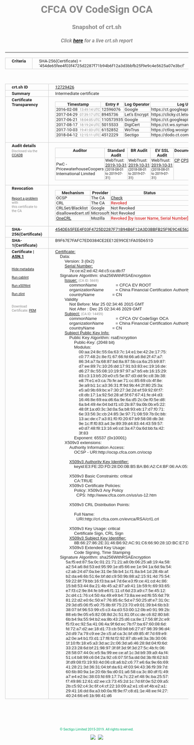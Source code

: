 # CFCA OV CodeSign OCA
### Snapshot of crt.sh
##### Click [here](https://crt.sh/?q=454DE65FEE4F03F4725D2287F71B94B6F12A3D3BBFB25F9E9C4E5625A07E3BCF) for a live crt.sh report

---
<!DOCTYPE HTML PUBLIC "-//W3C//DTD HTML 4.0 Transitional//EN">
<HTML>
<HEAD>
  <META http-equiv="Content-Type" content="text/html; charset=UTF-8">
  <TITLE>crt.sh | 454de65fee4f03f4725d2287f71b94b6f12a3d3bbfb25f9e9c4e5625a07e3bcf</TITLE>
  <META name="description" content="Free CT Log Certificate Search Tool from Sectigo (formerly Comodo CA)">
  <META name="keywords" content="crt.sh, CT, Certificate Transparency, Certificate Search, SSL Certificate, Sectigo, Comodo CA">
  <LINK href="//fonts.googleapis.com/css?family=Roboto+Mono|Roboto:400,400i,700,700i" rel="stylesheet">
  <STYLE type="text/css">
    a {
      white-space: nowrap;
    }
    body {
      color: #888888;
      font: 12pt Roboto, sans-serif;
      padding-top: 10px;
      text-align: center
    }
    form {
      margin: 0px
    }
    span {
      border-radius: 10px
    }
    span.heading {
      color: #888888;
      font: 12pt Roboto, sans-serif
    }
    span.title {
      background-color: #00B373;
      color: #FFFFFF;
      font: bold 18pt Roboto, sans-serif;
      padding: 0px 5px
    }
    span.text {
      color: #888888;
      font: 10pt Roboto, sans-serif
    }
    span.whiteongrey {
      background-color: #D9D9D6;
      color: #FFFFFF;
      font: bold 18pt Roboto, sans-serif;
      padding: 0px 5px
    }
    table {
      border-collapse: collapse;
      color: #222222;
      font: 10pt Roboto, sans-serif;
      margin-left: auto;
      margin-right: auto
    }
    table.options {
      border: none;
      margin-left: 10px
    }
    td, th {
      border: 1px solid #CCCCCC;
      padding: 0px 2px;
      text-align: left;
      vertical-align: top
    }
    td.outer, th.outer {
      border: 1px solid #CCCCCC;
      padding: 2px 20px;
      text-align: left
    }
    th.heading {
      color: #888888;
      font: bold italic 12pt Roboto, sans-serif;
      padding: 20px 0px 0px;
      text-align: center
    }
    th.options, td.options {
      border: none;
      vertical-align: middle
    }
    td.text {
      font: 10pt "Roboto Mono", sans-serif;
      padding: 2px 20px
    }
    td.heading {
      border: none;
      color: #888888;
      font: 12pt Roboto, sans-serif;
      padding-top: 20px;
      text-align: center
    }
    table.lint td, th {
      text-align: center
    }
    .button {
      background-color: #00B373;
      border-radius: 10px;
      color: #FFFFFF;
      font: bold 13pt Roboto, sans-serif
    }
    .copyright {
      font: 8pt Roboto, sans-serif;
      color: #00B373
    }
    .input {
      border: 1px solid #888888;
      font-weight: bold;
      text-align: center
    }
    .small {
      font: 8pt Roboto, sans-serif;
      color: #888888
    }
    .error {
      background-color: #FFDFDF;
      color: #CC0000;
      font-weight: bold
    }
    .fatal {
      background-color: #0000AA;
      color: #FFFFFF;
      font-weight: bold
    }
    .notice {
      background-color: #FFFFDF;
      color: #606000
    }
    .warning {
      background-color: #FFEFDF;
      color: #DF6000
    }
  </STYLE>
</HEAD>
<BODY>

<TABLE>
  <TR>
    <TH class="outer">Criteria</TH>
    <TD class="outer">SHA-256(Certificate) = '454de65fee4f03f4725d2287f71b94b6f12a3d3bbfb25f9e9c4e5625a07e3bcf'</TD>
  </TR>
</TABLE>
<BR>
<TABLE>
  <TR>
    <TH class="outer">crt.sh ID</TH>
    <TD class="outer"><A href="?id=12729426">12729426</A></TD>
  </TR>
  <TR>
    <TH class="outer">Summary</TH>
    <TD class="outer">Intermediate certificate</TD>
  </TR>
  <TR>
    <TH class="outer">Certificate<BR>Transparency</TH>
    <TD class="outer">
<TABLE class="options" style="margin-left:0px">
  <TR>
    <TH>Timestamp</TH>
    <TH>Entry #</TH>
    <TH>Log Operator</TH>
    <TH>Log URL</TH>
  </TR>
  <TR>
    <TD>2016-02-08&nbsp; <FONT class="small">13:49:14 UTC</FONT></TD>
    <TD>12596076</TD>
    <TD>Google</TD>
    <TD>https://ct.googleapis.com/pilot</TD>
  </TR>
  <TR>
    <TD>2017-04-29&nbsp; <FONT class="small">07:39:17 UTC</FONT></TD>
    <TD>8945736</TD>
    <TD>Let's Encrypt</TD>
    <TD>https://clicky.ct.letsencrypt.org</TD>
  </TR>
  <TR>
    <TD>2017-06-21&nbsp; <FONT class="small">18:04:05 UTC</FONT></TD>
    <TD>110573935</TD>
    <TD>Google</TD>
    <TD>https://ct.googleapis.com/rocketeer</TD>
  </TR>
  <TR>
    <TD>2017-08-17&nbsp; <FONT class="small">18:19:24 UTC</FONT></TD>
    <TD>5015533</TD>
    <TD>DigiCert</TD>
    <TD>https://ct.ws.symantec.com</TD>
  </TR>
  <TR>
    <TD>2017-10-03&nbsp; <FONT class="small">19:41:03 UTC</FONT></TD>
    <TD>6152852</TD>
    <TD>WoTrus</TD>
    <TD>https://ctlog.wosign.com</TD>
  </TR>
  <TR>
    <TD>2018-04-12&nbsp; <FONT class="small">12:15:11 UTC</FONT></TD>
    <TD>4512229</TD>
    <TD>Sectigo</TD>
    <TD>https://dodo.ct.comodo.com</TD>
  </TR>
</TABLE>
    </TD>
  </TR>
  <TR>
    <TH class="outer">Audit details<BR>
      <DIV class="small" style="padding-top:3px">Disclosed via the
        <A href="//ccadb-public.secure.force.com/mozilla/PublicAllIntermediateCerts" target="_blank">CCADB</A></DIV>
    </TH>
    <TD class="outer">
<TABLE class="options" style="margin-left:0px">
  <TR>
    <TH>Auditor</TH>
    <TH>Standard Audit</TH>
    <TH>BR Audit</TH>
    <TH>EV SSL Audit</TH>
    <TH>Documents</TH>
    <TH>CCADB</TH>
    <TH>Root Owner / Certificate</TH>
  </TR>
  <TR>
    <TD style="vertical-align:middle">PwC - PricewaterhouseCoopers International Limited</TD>
    <TD>WebTrust:
      <A href="https://www.cpacanada.ca/generichandlers/CPACHandler.ashx?attachmentid=236836" target="_blank">2019-10-31</A>
      <BR><FONT style="font-size:8pt">(2018-08-01 to 2019-07-31)</FONT></TD>
    <TD>WebTrust:
      <A href="https://www.cpacanada.ca/generichandlers/CPACHandler.ashx?attachmentid=236837" target="_blank">2019-10-31</A>
      <BR><FONT style="font-size:8pt">(2018-08-01 to 2019-07-31)</FONT></TD>
    <TD>WebTrust:
      <A href="https://www.cpacanada.ca/generichandlers/CPACHandler.ashx?attachmentid=236838" target="_blank">2019-10-31</A>
      <BR><FONT style="font-size:8pt">(2018-08-01 to 2019-07-31)</FONT></TD>
    <TD>
      <A href="https://www.cfca.com.cn/upload/CFCACertificatePolicy20181119.pdf" target="blank">CP</A>
      <A href="https://www.cfca.com.cn/upload/CertificationPracticeStatementOfCFCAGlobal-TrustSystemENG.pdf" target="blank">CPS</A>
    </TD>
    <TD><A href="//ccadb.force.com/001o000000rFr0DAAS" target="_blank">001o000000rFr0DAAS</A></TD>
    <TD><A href="/?id=8559481">China Financial Certification Authority (CFCA)</A></TD>
  </TR>
</TABLE>
    </TD>
  </TR>
  <TR>
    <TH class="outer">Revocation<BR><BR>
      <DIV class="small" style="padding-top:3px"><A href="?id=12729426&opt=problemreporting">Report a problem</A> with<BR>this certificate to the CA</DIV></TH>
    <TD class="outer">
      <TABLE class="options" style="margin-left:0px">
        <TR>
          <TH>Mechanism</TH>
          <TH>Provider</TH>
          <TH>Status</TH>
          <TH>Revocation Date</TH>
          <TH>Last Observed in CRL</TH>
          <TH>Last Checked <SPAN style="color:#CC0000;vertical-align:middle;font-size:70%;font-weight:normal">(Error)</SPAN></TH>
        </TR>
        <TR>
          <TD>OCSP</TD>
          <TD>The CA</TD>
          <TD><A href="?id=12729426&opt=ocsp">Check</A></TD>
          <TD><SPAN style="color:#888888">?</SPAN></TD>
          <TD><SPAN style="color:#888888">n/a</SPAN></TD>
          <TD><SPAN style="color:#888888">?</SPAN></TD>
        </TR>
        <TR>
          <TD>CRL</TD>
          <TD>The CA</TD>
          <TD><SPAN style="color:#CC0000">Revoked</SPAN></TD><TD>2018-10-26&nbsp; <FONT class="small">08:53:02 UTC</FONT></TD><TD>2019-12-04&nbsp; <FONT class="small">16:57:01 UTC</FONT></TD><TD>2019-12-04&nbsp; <FONT class="small">16:57:01 UTC</FONT></TD>
        </TR>
        <TR>
          <TD>CRLSet/Blacklist</TD>
          <TD>Google</TD>
          <TD>Not Revoked</TD>
          <TD><SPAN style="color:#888888">n/a</SPAN></TD>
          <TD><SPAN style="color:#888888">n/a</SPAN></TD>
          <TD><SPAN style="color:#888888">n/a</SPAN></TD>
        </TR>
        <TR>
          <TD>disallowedcert.stl</TD>
          <TD>Microsoft</TD>
          <TD>Not Revoked</TD>
          <TD><SPAN style="color:#888888">n/a</SPAN></TD>
          <TD><SPAN style="color:#888888">n/a</SPAN></TD>
          <TD><SPAN style="color:#888888">n/a</SPAN></TD>
        </TR>
        <TR>
          <TD><A href="/mozilla-onecrl" target="_blank">OneCRL</A></TD>
          <TD>Mozilla</TD>
          <TD><SPAN style="color:#CC0000">Revoked [by Issuer Name, Serial Number]</SPAN></TD><TD>2018-12-07&nbsp; <FONT class="small">09:51:34 UTC</FONT></TD>
          <TD><SPAN style="color:#888888">n/a</SPAN></TD>
          <TD><SPAN style="color:#888888">n/a</SPAN></TD>
        </TR>
      </TABLE>
    </TD>
  </TR>
  <TR>
    <TH class="outer">SHA-256(Certificate)</TH>
    <TD class="outer"><A href="//censys.io/certificates/454de65fee4f03f4725d2287f71b94b6f12a3d3bbfb25f9e9c4e5625a07e3bcf">454DE65FEE4F03F4725D2287F71B94B6F12A3D3BBFB25F9E9C4E5625A07E3BCF</A></TD>
  </TR>
  <TR>
    <TH class="outer">SHA-1(Certificate)</TH>
    <TD class="outer">B9F67E7FAFC7ED0384CE2EE12E99CE1FA05D651D</TD>
  </TR>
  <TR>
    <TH class="outer">Certificate | <A href="?asn1=12729426">ASN.1</A>
      <SPAN class="small"><BR>
      <BR><BR><A href="?id=12729426&opt=nometadata">Hide metadata</A>
      <BR><BR><A href="?id=12729426&opt=cablint">Run cablint</A>
      <BR><BR><A href="?id=12729426&opt=x509lint">Run x509lint</A>
      <BR><BR><A href="?id=12729426&opt=zlint">Run zlint</A>
      <BR><BR><BR>Download Certificate: <A href="?d=12729426">PEM</A>
      </SPAN>
    </TH>
    <TD class="text"><A href="?d=12729426">Certificate:</A><BR>&nbsp;&nbsp;&nbsp;&nbsp;Data:<BR>&nbsp;&nbsp;&nbsp;&nbsp;&nbsp;&nbsp;&nbsp;&nbsp;Version:&nbsp;3&nbsp;(0x2)<BR>&nbsp;&nbsp;&nbsp;&nbsp;&nbsp;&nbsp;&nbsp;&nbsp;<A href="?serial=7ecee2ed424dc5cadbf7">Serial&nbsp;Number:</A><BR>&nbsp;&nbsp;&nbsp;&nbsp;&nbsp;&nbsp;&nbsp;&nbsp;&nbsp;&nbsp;&nbsp;&nbsp;7e:ce:e2:ed:42:4d:c5:ca:db:f7<BR>&nbsp;&nbsp;&nbsp;&nbsp;Signature&nbsp;Algorithm:&nbsp;sha256WithRSAEncryption<BR>&nbsp;&nbsp;&nbsp;&nbsp;&nbsp;&nbsp;&nbsp;&nbsp;<A href="?caid=5669">Issuer:</A> <SPAN class="small">(CA ID: 5669)</SPAN><BR>&nbsp;&nbsp;&nbsp;&nbsp;&nbsp;&nbsp;&nbsp;&nbsp;&nbsp;&nbsp;&nbsp;&nbsp;commonName&nbsp;&nbsp;&nbsp;&nbsp;&nbsp;&nbsp;&nbsp;&nbsp;&nbsp;&nbsp;&nbsp;&nbsp;&nbsp;&nbsp;&nbsp;&nbsp;=&nbsp;CFCA&nbsp;EV&nbsp;ROOT<BR>&nbsp;&nbsp;&nbsp;&nbsp;&nbsp;&nbsp;&nbsp;&nbsp;&nbsp;&nbsp;&nbsp;&nbsp;organizationName&nbsp;&nbsp;&nbsp;&nbsp;&nbsp;&nbsp;&nbsp;&nbsp;&nbsp;&nbsp;=&nbsp;China&nbsp;Financial&nbsp;Certification&nbsp;Authority<BR>&nbsp;&nbsp;&nbsp;&nbsp;&nbsp;&nbsp;&nbsp;&nbsp;&nbsp;&nbsp;&nbsp;&nbsp;countryName&nbsp;&nbsp;&nbsp;&nbsp;&nbsp;&nbsp;&nbsp;&nbsp;&nbsp;&nbsp;&nbsp;&nbsp;&nbsp;&nbsp;&nbsp;=&nbsp;CN<BR>&nbsp;&nbsp;&nbsp;&nbsp;&nbsp;&nbsp;&nbsp;&nbsp;Validity<BR>&nbsp;&nbsp;&nbsp;&nbsp;&nbsp;&nbsp;&nbsp;&nbsp;&nbsp;&nbsp;&nbsp;&nbsp;Not&nbsp;Before:&nbsp;Mar&nbsp;25&nbsp;02:34:46&nbsp;2015&nbsp;GMT<BR>&nbsp;&nbsp;&nbsp;&nbsp;&nbsp;&nbsp;&nbsp;&nbsp;&nbsp;&nbsp;&nbsp;&nbsp;Not&nbsp;After&nbsp;:&nbsp;Dec&nbsp;25&nbsp;02:34:46&nbsp;2029&nbsp;GMT<BR>&nbsp;&nbsp;&nbsp;&nbsp;&nbsp;&nbsp;&nbsp;&nbsp;<A href="?caid=14459">Subject:</A> <SPAN class="small">(CA ID: 14459)</SPAN><BR>&nbsp;&nbsp;&nbsp;&nbsp;&nbsp;&nbsp;&nbsp;&nbsp;&nbsp;&nbsp;&nbsp;&nbsp;commonName&nbsp;&nbsp;&nbsp;&nbsp;&nbsp;&nbsp;&nbsp;&nbsp;&nbsp;&nbsp;&nbsp;&nbsp;&nbsp;&nbsp;&nbsp;&nbsp;=&nbsp;CFCA&nbsp;OV&nbsp;CodeSign&nbsp;OCA<BR>&nbsp;&nbsp;&nbsp;&nbsp;&nbsp;&nbsp;&nbsp;&nbsp;&nbsp;&nbsp;&nbsp;&nbsp;organizationName&nbsp;&nbsp;&nbsp;&nbsp;&nbsp;&nbsp;&nbsp;&nbsp;&nbsp;&nbsp;=&nbsp;China&nbsp;Financial&nbsp;Certification&nbsp;Authority<BR>&nbsp;&nbsp;&nbsp;&nbsp;&nbsp;&nbsp;&nbsp;&nbsp;&nbsp;&nbsp;&nbsp;&nbsp;countryName&nbsp;&nbsp;&nbsp;&nbsp;&nbsp;&nbsp;&nbsp;&nbsp;&nbsp;&nbsp;&nbsp;&nbsp;&nbsp;&nbsp;&nbsp;=&nbsp;CN<BR>&nbsp;&nbsp;&nbsp;&nbsp;&nbsp;&nbsp;&nbsp;&nbsp;<A href="?spkisha256=87052ac85faefa8353d626e09f441c8dee9e5e1498e4c6a2d7eacb3553da0ce7">Subject&nbsp;Public&nbsp;Key&nbsp;Info:</A><BR>&nbsp;&nbsp;&nbsp;&nbsp;&nbsp;&nbsp;&nbsp;&nbsp;&nbsp;&nbsp;&nbsp;&nbsp;Public&nbsp;Key&nbsp;Algorithm:&nbsp;rsaEncryption<BR>&nbsp;&nbsp;&nbsp;&nbsp;&nbsp;&nbsp;&nbsp;&nbsp;&nbsp;&nbsp;&nbsp;&nbsp;&nbsp;&nbsp;&nbsp;&nbsp;Public-Key:&nbsp;(2048&nbsp;bit)<BR>&nbsp;&nbsp;&nbsp;&nbsp;&nbsp;&nbsp;&nbsp;&nbsp;&nbsp;&nbsp;&nbsp;&nbsp;&nbsp;&nbsp;&nbsp;&nbsp;Modulus:<BR>&nbsp;&nbsp;&nbsp;&nbsp;&nbsp;&nbsp;&nbsp;&nbsp;&nbsp;&nbsp;&nbsp;&nbsp;&nbsp;&nbsp;&nbsp;&nbsp;&nbsp;&nbsp;&nbsp;&nbsp;00:aa:24:8c:55:0a:63:7c:14:e1:be:42:2e:17:75:<BR>&nbsp;&nbsp;&nbsp;&nbsp;&nbsp;&nbsp;&nbsp;&nbsp;&nbsp;&nbsp;&nbsp;&nbsp;&nbsp;&nbsp;&nbsp;&nbsp;&nbsp;&nbsp;&nbsp;&nbsp;c0:77:48:2c:8e:f1:67:66:fd:66:a6:8d:2f:47:a7:<BR>&nbsp;&nbsp;&nbsp;&nbsp;&nbsp;&nbsp;&nbsp;&nbsp;&nbsp;&nbsp;&nbsp;&nbsp;&nbsp;&nbsp;&nbsp;&nbsp;&nbsp;&nbsp;&nbsp;&nbsp;86:34:a7:fa:68:87:bd:8a:87:5b:ca:6a:25:b9:87:<BR>&nbsp;&nbsp;&nbsp;&nbsp;&nbsp;&nbsp;&nbsp;&nbsp;&nbsp;&nbsp;&nbsp;&nbsp;&nbsp;&nbsp;&nbsp;&nbsp;&nbsp;&nbsp;&nbsp;&nbsp;d7:ee:89:7c:10:26:dd:17:91:b3:83:ec:19:16:de:<BR>&nbsp;&nbsp;&nbsp;&nbsp;&nbsp;&nbsp;&nbsp;&nbsp;&nbsp;&nbsp;&nbsp;&nbsp;&nbsp;&nbsp;&nbsp;&nbsp;&nbsp;&nbsp;&nbsp;&nbsp;d6:27:8c:55:08:10:19:97:97:a7:b5:eb:16:15:29:<BR>&nbsp;&nbsp;&nbsp;&nbsp;&nbsp;&nbsp;&nbsp;&nbsp;&nbsp;&nbsp;&nbsp;&nbsp;&nbsp;&nbsp;&nbsp;&nbsp;&nbsp;&nbsp;&nbsp;&nbsp;83:c3:13:b5:20:e0:c5:5e:87:d3:dd:9c:c8:3b:38:<BR>&nbsp;&nbsp;&nbsp;&nbsp;&nbsp;&nbsp;&nbsp;&nbsp;&nbsp;&nbsp;&nbsp;&nbsp;&nbsp;&nbsp;&nbsp;&nbsp;&nbsp;&nbsp;&nbsp;&nbsp;e8:7f:e1:e3:ca:7b:fe:ae:71:cc:85:69:cb:4f:8e:<BR>&nbsp;&nbsp;&nbsp;&nbsp;&nbsp;&nbsp;&nbsp;&nbsp;&nbsp;&nbsp;&nbsp;&nbsp;&nbsp;&nbsp;&nbsp;&nbsp;&nbsp;&nbsp;&nbsp;&nbsp;3e:a9:b1:1c:a3:36:31:ff:9d:9b:44:2f:80:25:3a:<BR>&nbsp;&nbsp;&nbsp;&nbsp;&nbsp;&nbsp;&nbsp;&nbsp;&nbsp;&nbsp;&nbsp;&nbsp;&nbsp;&nbsp;&nbsp;&nbsp;&nbsp;&nbsp;&nbsp;&nbsp;e5:a0:9b:69:bc:e7:30:27:3d:2d:ef:59:92:6f:f7:<BR>&nbsp;&nbsp;&nbsp;&nbsp;&nbsp;&nbsp;&nbsp;&nbsp;&nbsp;&nbsp;&nbsp;&nbsp;&nbsp;&nbsp;&nbsp;&nbsp;&nbsp;&nbsp;&nbsp;&nbsp;c8:db:17:1a:92:5d:28:af:5f:67:67:41:fe:d4:d3:<BR>&nbsp;&nbsp;&nbsp;&nbsp;&nbsp;&nbsp;&nbsp;&nbsp;&nbsp;&nbsp;&nbsp;&nbsp;&nbsp;&nbsp;&nbsp;&nbsp;&nbsp;&nbsp;&nbsp;&nbsp;16:46:8e:69:ea:d6:6a:9e:6a:d5:2c:0e:f0:5e:d8:<BR>&nbsp;&nbsp;&nbsp;&nbsp;&nbsp;&nbsp;&nbsp;&nbsp;&nbsp;&nbsp;&nbsp;&nbsp;&nbsp;&nbsp;&nbsp;&nbsp;&nbsp;&nbsp;&nbsp;&nbsp;6a:b4:49:4e:04:bd:f1:c0:2b:87:9a:0b:0b:e5:22:<BR>&nbsp;&nbsp;&nbsp;&nbsp;&nbsp;&nbsp;&nbsp;&nbsp;&nbsp;&nbsp;&nbsp;&nbsp;&nbsp;&nbsp;&nbsp;&nbsp;&nbsp;&nbsp;&nbsp;&nbsp;48:0f:1a:d0:3c:3d:0a:5a:b8:93:eb:17:d7:f0:71:<BR>&nbsp;&nbsp;&nbsp;&nbsp;&nbsp;&nbsp;&nbsp;&nbsp;&nbsp;&nbsp;&nbsp;&nbsp;&nbsp;&nbsp;&nbsp;&nbsp;&nbsp;&nbsp;&nbsp;&nbsp;6e:33:56:3c:cb:24:85:3e:97:71:08:59:7b:0c:bb:<BR>&nbsp;&nbsp;&nbsp;&nbsp;&nbsp;&nbsp;&nbsp;&nbsp;&nbsp;&nbsp;&nbsp;&nbsp;&nbsp;&nbsp;&nbsp;&nbsp;&nbsp;&nbsp;&nbsp;&nbsp;13:ac:de:c7:a3:81:f0:f0:20:67:b9:58:08:db:3d:<BR>&nbsp;&nbsp;&nbsp;&nbsp;&nbsp;&nbsp;&nbsp;&nbsp;&nbsp;&nbsp;&nbsp;&nbsp;&nbsp;&nbsp;&nbsp;&nbsp;&nbsp;&nbsp;&nbsp;&nbsp;9e:1c:ff:f0:83:a4:3e:89:39:d4:83:44:43:59:57:<BR>&nbsp;&nbsp;&nbsp;&nbsp;&nbsp;&nbsp;&nbsp;&nbsp;&nbsp;&nbsp;&nbsp;&nbsp;&nbsp;&nbsp;&nbsp;&nbsp;&nbsp;&nbsp;&nbsp;&nbsp;e0:d7:48:f8:13:16:e6:cd:3a:47:0a:6d:bb:fa:42:<BR>&nbsp;&nbsp;&nbsp;&nbsp;&nbsp;&nbsp;&nbsp;&nbsp;&nbsp;&nbsp;&nbsp;&nbsp;&nbsp;&nbsp;&nbsp;&nbsp;&nbsp;&nbsp;&nbsp;&nbsp;3f:83<BR>&nbsp;&nbsp;&nbsp;&nbsp;&nbsp;&nbsp;&nbsp;&nbsp;&nbsp;&nbsp;&nbsp;&nbsp;&nbsp;&nbsp;&nbsp;&nbsp;Exponent:&nbsp;65537&nbsp;(0x10001)<BR>&nbsp;&nbsp;&nbsp;&nbsp;&nbsp;&nbsp;&nbsp;&nbsp;X509v3&nbsp;extensions:<BR>&nbsp;&nbsp;&nbsp;&nbsp;&nbsp;&nbsp;&nbsp;&nbsp;&nbsp;&nbsp;&nbsp;&nbsp;Authority&nbsp;Information&nbsp;Access:&nbsp;<BR>&nbsp;&nbsp;&nbsp;&nbsp;&nbsp;&nbsp;&nbsp;&nbsp;&nbsp;&nbsp;&nbsp;&nbsp;&nbsp;&nbsp;&nbsp;&nbsp;OCSP&nbsp;-&nbsp;URI:http://ocsp.cfca.com.cn/ocsp<BR><BR>&nbsp;&nbsp;&nbsp;&nbsp;&nbsp;&nbsp;&nbsp;&nbsp;&nbsp;&nbsp;&nbsp;&nbsp;<A href="?ski=e3fe2dfd28d00bb5bab6a2c4bf06aa058c93fb2f">X509v3&nbsp;Authority&nbsp;Key&nbsp;Identifier:</A><BR>&nbsp;&nbsp;&nbsp;&nbsp;&nbsp;&nbsp;&nbsp;&nbsp;&nbsp;&nbsp;&nbsp;&nbsp;&nbsp;&nbsp;&nbsp;&nbsp;keyid:E3:FE:2D:FD:28:D0:0B:B5:BA:B6:A2:C4:BF:06:AA:05:8C:93:FB:2F<BR><BR>&nbsp;&nbsp;&nbsp;&nbsp;&nbsp;&nbsp;&nbsp;&nbsp;&nbsp;&nbsp;&nbsp;&nbsp;X509v3&nbsp;Basic&nbsp;Constraints:&nbsp;critical<BR>&nbsp;&nbsp;&nbsp;&nbsp;&nbsp;&nbsp;&nbsp;&nbsp;&nbsp;&nbsp;&nbsp;&nbsp;&nbsp;&nbsp;&nbsp;&nbsp;CA:TRUE<BR>&nbsp;&nbsp;&nbsp;&nbsp;&nbsp;&nbsp;&nbsp;&nbsp;&nbsp;&nbsp;&nbsp;&nbsp;X509v3&nbsp;Certificate&nbsp;Policies:&nbsp;<BR>&nbsp;&nbsp;&nbsp;&nbsp;&nbsp;&nbsp;&nbsp;&nbsp;&nbsp;&nbsp;&nbsp;&nbsp;&nbsp;&nbsp;&nbsp;&nbsp;Policy:&nbsp;X509v3&nbsp;Any&nbsp;Policy<BR>&nbsp;&nbsp;&nbsp;&nbsp;&nbsp;&nbsp;&nbsp;&nbsp;&nbsp;&nbsp;&nbsp;&nbsp;&nbsp;&nbsp;&nbsp;&nbsp;&nbsp;&nbsp;CPS:&nbsp;http://www.cfca.com.cn/us/us-12.htm<BR><BR>&nbsp;&nbsp;&nbsp;&nbsp;&nbsp;&nbsp;&nbsp;&nbsp;&nbsp;&nbsp;&nbsp;&nbsp;X509v3&nbsp;CRL&nbsp;Distribution&nbsp;Points:&nbsp;<BR><BR>&nbsp;&nbsp;&nbsp;&nbsp;&nbsp;&nbsp;&nbsp;&nbsp;&nbsp;&nbsp;&nbsp;&nbsp;&nbsp;&nbsp;&nbsp;&nbsp;Full&nbsp;Name:<BR>&nbsp;&nbsp;&nbsp;&nbsp;&nbsp;&nbsp;&nbsp;&nbsp;&nbsp;&nbsp;&nbsp;&nbsp;&nbsp;&nbsp;&nbsp;&nbsp;&nbsp;&nbsp;URI:http://crl.cfca.com.cn/evrca/RSA/crl1.crl<BR><BR>&nbsp;&nbsp;&nbsp;&nbsp;&nbsp;&nbsp;&nbsp;&nbsp;&nbsp;&nbsp;&nbsp;&nbsp;X509v3&nbsp;Key&nbsp;Usage:&nbsp;critical<BR>&nbsp;&nbsp;&nbsp;&nbsp;&nbsp;&nbsp;&nbsp;&nbsp;&nbsp;&nbsp;&nbsp;&nbsp;&nbsp;&nbsp;&nbsp;&nbsp;Certificate&nbsp;Sign,&nbsp;CRL&nbsp;Sign<BR>&nbsp;&nbsp;&nbsp;&nbsp;&nbsp;&nbsp;&nbsp;&nbsp;&nbsp;&nbsp;&nbsp;&nbsp;<A href="?ski=8b6627862e3146b692ac91c66690281dbce7db0c">X509v3&nbsp;Subject&nbsp;Key&nbsp;Identifier:</A><BR>&nbsp;&nbsp;&nbsp;&nbsp;&nbsp;&nbsp;&nbsp;&nbsp;&nbsp;&nbsp;&nbsp;&nbsp;&nbsp;&nbsp;&nbsp;&nbsp;8B:66:27:86:2E:31:46:B6:92:AC:91:C6:66:90:28:1D:BC:E7:DB:0C<BR>&nbsp;&nbsp;&nbsp;&nbsp;&nbsp;&nbsp;&nbsp;&nbsp;&nbsp;&nbsp;&nbsp;&nbsp;X509v3&nbsp;Extended&nbsp;Key&nbsp;Usage:&nbsp;<BR>&nbsp;&nbsp;&nbsp;&nbsp;&nbsp;&nbsp;&nbsp;&nbsp;&nbsp;&nbsp;&nbsp;&nbsp;&nbsp;&nbsp;&nbsp;&nbsp;Code&nbsp;Signing,&nbsp;Time&nbsp;Stamping<BR>&nbsp;&nbsp;&nbsp;&nbsp;Signature&nbsp;Algorithm:&nbsp;sha256WithRSAEncryption<BR>&nbsp;&nbsp;&nbsp;&nbsp;&nbsp;&nbsp;&nbsp;&nbsp;&nbsp;5a:f5:ed:87:5a:0c:01:21:71:21:a8:0b:06:25:a8:19:4a:58:<BR>&nbsp;&nbsp;&nbsp;&nbsp;&nbsp;&nbsp;&nbsp;&nbsp;&nbsp;a2:54:a6:8d:53:ed:95:99:1e:d5:66:ee:1e:94:1a:6d:9a:54:<BR>&nbsp;&nbsp;&nbsp;&nbsp;&nbsp;&nbsp;&nbsp;&nbsp;&nbsp;c2:ab:24:d7:0a:be:31:0e:5b:b4:1c:f1:8a:b4:1d:28:4b:af:<BR>&nbsp;&nbsp;&nbsp;&nbsp;&nbsp;&nbsp;&nbsp;&nbsp;&nbsp;b2:da:e6:6b:51:6e:bf:dd:c9:50:9b:88:a2:15:91:4d:75:54:<BR>&nbsp;&nbsp;&nbsp;&nbsp;&nbsp;&nbsp;&nbsp;&nbsp;&nbsp;59:22:8f:79:bb:16:f3:ba:a4:7d:6e:e3:f9:ce:41:cd:4c:86:<BR>&nbsp;&nbsp;&nbsp;&nbsp;&nbsp;&nbsp;&nbsp;&nbsp;&nbsp;15:b8:53:44:8a:21:4b:45:a2:87:a9:41:1b:59:fc:69:93:65:<BR>&nbsp;&nbsp;&nbsp;&nbsp;&nbsp;&nbsp;&nbsp;&nbsp;&nbsp;e7:f3:c2:9e:84:fe:b9:e6:f1:11:cf:6d:23:a9:c7:5e:45:12:<BR>&nbsp;&nbsp;&nbsp;&nbsp;&nbsp;&nbsp;&nbsp;&nbsp;&nbsp;2c:d4:c1:76:c4:50:4a:49:e9:b4:73:8a:ee:ed:f6:55:6d:79:<BR>&nbsp;&nbsp;&nbsp;&nbsp;&nbsp;&nbsp;&nbsp;&nbsp;&nbsp;81:22:d2:e0:6c:50:e7:76:85:6c:5d:e7:50:25:df:e7:31:0c:<BR>&nbsp;&nbsp;&nbsp;&nbsp;&nbsp;&nbsp;&nbsp;&nbsp;&nbsp;29:3d:d5:06:f5:e0:75:8b:6f:75:23:70:e9:01:39:b4:6b:b3:<BR>&nbsp;&nbsp;&nbsp;&nbsp;&nbsp;&nbsp;&nbsp;&nbsp;&nbsp;38:07:bf:96:53:99:c5:c3:4a:d3:53:00:12:0b:e0:91:99:2b:<BR>&nbsp;&nbsp;&nbsp;&nbsp;&nbsp;&nbsp;&nbsp;&nbsp;&nbsp;88:eb:9e:05:e5:82:08:8d:2c:51:81:0f:cc:de:c6:82:80:b8:<BR>&nbsp;&nbsp;&nbsp;&nbsp;&nbsp;&nbsp;&nbsp;&nbsp;&nbsp;6b:b4:9a:55:94:b2:ea:8b:43:25:d6:ca:8e:17:56:8f:2c:e9:<BR>&nbsp;&nbsp;&nbsp;&nbsp;&nbsp;&nbsp;&nbsp;&nbsp;&nbsp;f5:f3:ec:92:5a:41:06:4a:9f:6d:ec:7b:f7:ba:67:60:08:6d:<BR>&nbsp;&nbsp;&nbsp;&nbsp;&nbsp;&nbsp;&nbsp;&nbsp;&nbsp;fd:72:a7:d2:ae:18:d1:73:cb:50:b8:b6:27:d7:98:39:96:d4:<BR>&nbsp;&nbsp;&nbsp;&nbsp;&nbsp;&nbsp;&nbsp;&nbsp;&nbsp;2d:d9:7a:79:c9:ee:2e:c5:af:ca:3c:bf:d9:85:4f:7d:69:e9:<BR>&nbsp;&nbsp;&nbsp;&nbsp;&nbsp;&nbsp;&nbsp;&nbsp;&nbsp;a2:0e:a4:b1:f3:d1:17:f8:fd:f2:92:87:db:e8:3a:3b:30:06:<BR>&nbsp;&nbsp;&nbsp;&nbsp;&nbsp;&nbsp;&nbsp;&nbsp;&nbsp;1f:10:fb:18:e5:a3:3d:ac:2c:06:3d:a6:46:28:8d:04:f0:6d:<BR>&nbsp;&nbsp;&nbsp;&nbsp;&nbsp;&nbsp;&nbsp;&nbsp;&nbsp;33:23:28:6d:bf:21:98:97:3f:8f:3d:9f:3d:27:5c:4b:fc:06:<BR>&nbsp;&nbsp;&nbsp;&nbsp;&nbsp;&nbsp;&nbsp;&nbsp;&nbsp;28:58:07:44:0c:e5:9a:99:ee:ce:af:1c:3d:b9:39:a9:4a:f4:<BR>&nbsp;&nbsp;&nbsp;&nbsp;&nbsp;&nbsp;&nbsp;&nbsp;&nbsp;51:c4:b8:99:c6:04:2a:92:c6:07:5f:5a:dd:0d:3b:f8:62:b3:<BR>&nbsp;&nbsp;&nbsp;&nbsp;&nbsp;&nbsp;&nbsp;&nbsp;&nbsp;3f:d9:08:f3:19:93:4d:06:c8:a6:b2:c6:77:e6:6a:9e:6b:69:<BR>&nbsp;&nbsp;&nbsp;&nbsp;&nbsp;&nbsp;&nbsp;&nbsp;&nbsp;41:28:21:3d:36:31:04:bf:da:61:4f:03:94:43:36:f9:39:7d:<BR>&nbsp;&nbsp;&nbsp;&nbsp;&nbsp;&nbsp;&nbsp;&nbsp;&nbsp;60:6b:80:9a:1e:20:6b:9a:d0:01:a6:58:ca:3c:80:df:f1:49:<BR>&nbsp;&nbsp;&nbsp;&nbsp;&nbsp;&nbsp;&nbsp;&nbsp;&nbsp;a7:e4:e2:bc:38:03:fd:69:17:7a:7c:22:ef:48:9c:ba:25:57:<BR>&nbsp;&nbsp;&nbsp;&nbsp;&nbsp;&nbsp;&nbsp;&nbsp;&nbsp;f7:49:86:12:61:d2:ee:c3:73:45:2d:1c:7d:6f:0e:52:09:a5:<BR>&nbsp;&nbsp;&nbsp;&nbsp;&nbsp;&nbsp;&nbsp;&nbsp;&nbsp;2b:c5:92:c4:3c:6f:c4:cf:22:10:09:a2:e1:c6:ef:4b:e2:a1:<BR>&nbsp;&nbsp;&nbsp;&nbsp;&nbsp;&nbsp;&nbsp;&nbsp;&nbsp;29:41:16:dd:8a:a3:b0:0a:f8:9e:f7:c8:d1:1e:48:ee:f4:27:<BR>&nbsp;&nbsp;&nbsp;&nbsp;&nbsp;&nbsp;&nbsp;&nbsp;&nbsp;40:24:66:e6:1b:98:41:d6<BR>    </TD>
  </TR>
</TABLE>

  <BR><BR><BR>

  <P class="copyright">&copy; Sectigo Limited 2015-2019. All rights reserved.</P>
  <DIV>
    <A href="https://sectigo.com/"><IMG src="/sectigo_s.png"></A>
    &nbsp;<A href="https://github.com/crtsh"><IMG src="/GitHub-Mark-32px.png"></A>
  </DIV>
</BODY>
</HTML>
